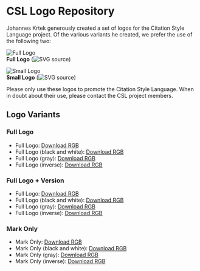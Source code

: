 CSL Logo Repository
===================

Johannes Krtek generously created a set of logos for the Citation Style Language project. Of the various variants he created, we prefer the use of the following two:

![Full Logo](https://raw.github.com/citation-style-language/logo/master/png/csl-logo-300.png)  
**Full Logo** (![SVG source](https://raw.github.com/citation-style-language/logo/master/assets/rgb/%C2%ABCSL%C2%BB.svg))

![Small Logo](https://raw.github.com/citation-style-language/logo/master/png/csl-logo-small-inverse-150.png)  
**Small Logo** (![SVG source](https://raw.github.com/citation-style-language/logo/master/assets/rgb/%C2%AB%C2%BB-inverse.svg))

Please only use these logos to promote the Citation Style Language. When in doubt about their use, please contact the CSL project members.

Logo Variants
-------------

### Full Logo

* Full Logo: [Download RGB](http://flachware.github.io/logo/assets/rgb/«CSL».svg)
* Full Logo (black and white): [Download RGB](http://flachware.github.io/logo/assets/rgb/«CSL»-bw.svg)
* Full Logo (gray): [Download RGB](http://flachware.github.io/logo/assets/rgb/«CSL»-gray.svg)
* Full Logo (inverse): [Download RGB](http://flachware.github.io/logo/assets/rgb/«CSL»-inverse.svg)

### Full Logo + Version

* Full Logo: [Download RGB](http://flachware.github.io/logo/assets/rgb/«CSL1».svg)
* Full Logo (black and white): [Download RGB](http://flachware.github.io/logo/assets/rgb/«CSL1»-bw.svg)
* Full Logo (gray): [Download RGB](http://flachware.github.io/logo/assets/rgb/«CSL1»-gray.svg)
* Full Logo (inverse): [Download RGB](http://flachware.github.io/logo/assets/rgb/«CSL1»-inverse.svg)

### Mark Only

* Mark Only: [Download RGB](http://flachware.github.io/logo/assets/rgb/«».svg)
* Mark Only (black and white): [Download RGB](http://flachware.github.io/logo/assets/rgb/«»-bw.svg)
* Mark Only (gray): [Download RGB](http://flachware.github.io/logo/assets/rgb/«»-gray.svg)
* Mark Only (inverse): [Download RGB](http://flachware.github.io/logo/assets/rgb/«»-inverse.svg)
